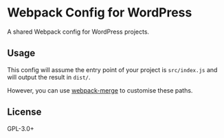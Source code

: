 # Webpack Config for WordPress

A shared Webpack config for WordPress projects.

## Usage

This config will assume the entry point of your project is `src/index.js` and will output the result in `dist/`.

However, you can use [webpack-merge](https://www.npmjs.com/package/webpack-merge) to customise these paths.

## License

GPL-3.0+

